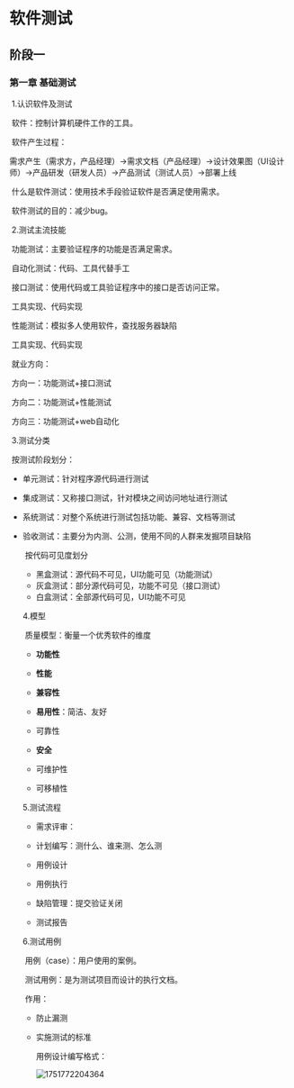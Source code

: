 # 软件测试

## 阶段一

### 第一章 基础测试

​	1.认识软件及测试

​		软件：控制计算机硬件工作的工具。

​		软件产生过程：

需求产生（需求方，产品经理）->需求文档（产品经理）->设计效果图（UI设计师）->产品研发（研发人员）->产品测试（测试人员）->部署上线

​		什么是软件测试：使用技术手段验证软件是否满足使用需求。

​		软件测试的目的：减少bug。

​	2.测试主流技能

​		功能测试：主要验证程序的功能是否满足需求。

​		自动化测试：代码、工具代替手工

​		接口测试：使用代码或工具验证程序中的接口是否访问正常。

​				工具实现、代码实现

​		性能测试：模拟多人使用软件，查找服务器缺陷

​				工具实现、代码实现

​		就业方向：

​		方向一：功能测试+接口测试

​		方向二：功能测试+性能测试

​		方向三：功能测试+web自动化

​	3.测试分类

​			按测试阶段划分：

- 单元测试：针对程序源代码进行测试

- 集成测试：又称接口测试，针对模块之间访问地址进行测试

- 系统测试：对整个系统进行测试包括功能、兼容、文档等测试

- 验收测试：主要分为内测、公测，使用不同的人群来发掘项目缺陷

  ​	按代码可见度划分

  - 黑盒测试：源代码不可见，UI功能可见（功能测试）
  - 灰盒测试：部分源代码可见，功能不可见（接口测试）
  - 白盒测试：全部源代码可见，UI功能不可见

  4.模型

  ​	质量模型：衡量一个优秀软件的维度

  - **功能性**

  - **性能**

  - **兼容性**

  - **易用性**：简洁、友好

  - 可靠性

  - **安全**

  - 可维护性

  - 可移植性

    

  5.测试流程

  - 需求评审：

  - 计划编写：测什么、谁来测、怎么测

  - 用例设计

  - 用例执行

  - 缺陷管理：提交验证关闭

  - 测试报告

    

  6.测试用例

  ​	用例（case）：用户使用的案例。

  ​	测试用例：是为测试项目而设计的执行文档。

  ​	作用：

  - 防止漏测

  - 实施测试的标准

    

    用例设计编写格式：

    ![1751772204364](C:\Users\Administrator\AppData\Roaming\Typora\typora-user-images\1751772204364.png)

